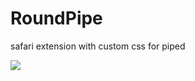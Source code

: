 # RoundPipe
safari extension with custom css for piped

![](https://raw.githubusercontent.com/nnnnnzo/ressources/1.png)
